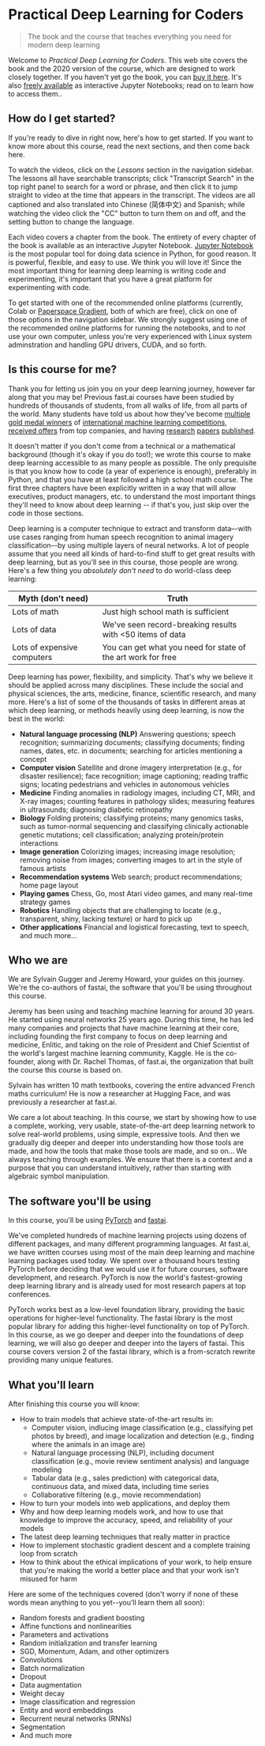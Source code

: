 # Practical Deep Learning for Coders
> The book and the course that teaches everything you need for modern deep learning


Welcome to *Practical Deep Learning for Coders*. This web site covers the book and the 2020 version of the course, which are designed to work closely together. If you haven't yet go the book, you can [buy it here](https://www.amazon.com/Deep-Learning-Coders-fastai-PyTorch/dp/1492045527). It's also [freely available](https://github.com/fastai/fastbook) as interactive Jupyter Notebooks; read on to learn how to access them..

## How do I get started?

If you're ready to dive in right now, here's how to get started. If you want to know more about this course, read the next sections, and then come back here.

To watch the videos, click on the *Lessons* section in the navigation sidebar. The lessons all have searchable transcripts; click "Transcript Search" in the top right panel to search for a word or phrase, and then click it to jump straight to video at the time that appears in the transcript. The videos are all captioned and also translated into Chinese (简体中文) and Spanish; while watching the video click the "CC" button to turn them on and off, and the setting button to change the language.

Each video covers a chapter from the book. The entirety of every chapter of the book is available as an interactive Jupyter Notebook. [Jupyter Notebook](https://jupyter.org/) is the most popular tool for doing data science in Python, for good reason. It is powerful, flexible, and easy to use. We think you will love it! Since the most important thing for learning deep learning is writing code and experimenting, it's important that you have a great platform for experimenting with code.

To get started with one of the recommended online platforms (currently, Colab or [Paperspace Gradient](https://gradient.paperspace.com), both of which are free), click on one of those options in the navigation sidebar. We strongly suggest using one of the recommended online platforms for running the notebooks, and to *not* use your own computer, unless you're very experienced with Linux system adminstration and handling GPU drivers, CUDA, and so forth.

## Is this course for me?

Thank you for letting us join you on your deep learning journey, however far along that you may be! Previous fast.ai courses have been studied by hundreds of thousands of students, from all walks of life, from all parts of the world. Many students have told us about how they've become [multiple gold medal winners](https://forums.fast.ai/t/my-first-gold-medal/54237) of [international machine learning competitions](https://towardsdatascience.com/my-3-year-journey-from-zero-python-to-deep-learning-competition-master-6605c188eec7), [received offers](https://forums.fast.ai/t/how-has-your-journey-been-so-far-learners/6480/2) from top companies, and having [research](https://ui.adsabs.harvard.edu/abs/2020EGUGA..2221465A/abstract) [papers](http://www.ieomsociety.org/ieom2020/papers/37.pdf) [published](https://pubs.rsna.org/doi/abs/10.1148/ryai.2019190113?journalCode=ai).

It doesn't matter if you don't come from a technical or a mathematical background (though it's okay if you do too!); we wrote this course to make deep learning accessible to as many people as possible. The only prequisite is that you know how to code (a year of experience is enough), preferably in Python, and that you have at least followed a high school math course. The first three chapters have been explicitly written in a way that will allow executives, product managers, etc. to understand the most important things they'll need to know about deep learning -- if that's you, just skip over the code in those sections.

Deep learning is a computer technique to extract and transform data–-with use cases ranging from human speech recognition to animal imagery classification–-by using multiple layers of neural networks. A lot of people assume that you need all kinds of hard-to-find stuff to get great results with deep learning, but as you'll see in this course, those people are wrong. Here's a few thing you *absolutely don't need* to do world-class deep learning:

| Myth (don't need) | Truth
|---|---|
| Lots of math | Just high school math is sufficient
| Lots of data | We've seen record-breaking results with <50 items of data
| Lots of expensive computers | You can get what you need for state of the art work for free

Deep learning has power, flexibility, and simplicity. That's why we believe it should be applied across many disciplines. These include the social and physical sciences, the arts, medicine, finance, scientific research, and many more. Here's a list of some of the thousands of tasks in different areas at which deep learning, or methods heavily using deep learning, is now the best in the world:

- **Natural language processing (NLP)** Answering questions; speech recognition; summarizing documents; classifying documents; finding names, dates, etc. in documents; searching for articles mentioning a concept
- **Computer vision** Satellite and drone imagery interpretation (e.g., for disaster resilience); face recognition; image captioning; reading traffic signs; locating pedestrians and vehicles in autonomous vehicles
- **Medicine** Finding anomalies in radiology images, including CT, MRI, and X-ray images; counting features in pathology slides; measuring features in ultrasounds; diagnosing diabetic retinopathy
- **Biology** Folding proteins; classifying proteins; many genomics tasks, such as tumor-normal sequencing and classifying clinically actionable genetic mutations; cell classification; analyzing protein/protein interactions
- **Image generation** Colorizing images; increasing image resolution; removing noise from images; converting images to art in the style of famous artists
- **Recommendation systems** Web search; product recommendations; home page layout
- **Playing games** Chess, Go, most Atari video games, and many real-time strategy games
- **Robotics** Handling objects that are challenging to locate (e.g., transparent, shiny, lacking texture) or hard to pick up
- **Other applications** Financial and logistical forecasting, text to speech, and much more...

## Who we are

We are Sylvain Gugger and Jeremy Howard, your guides on this journey. We're the co-authors of fastai, the software that you'll be using throughout this course.

Jeremy has been using and teaching machine learning for around 30 years. He started using neural networks 25 years ago. During this time, he has led many companies and projects that have machine learning at their core, including founding the first company to focus on deep learning and medicine, Enlitic, and taking on the role of President and Chief Scientist of the world's largest machine learning community, Kaggle. He is the co-founder, along with Dr. Rachel Thomas, of fast.ai, the organization that built the course this course is based on.

Sylvain has written 10 math textbooks, covering the entire advanced French maths curriculum! He is now a researcher at Hugging Face, and was previously a researcher at fast.ai.

We care a lot about teaching. In this course, we start by showing how to use a complete, working, very usable, state-of-the-art deep learning network to solve real-world problems, using simple, expressive tools. And then we gradually dig deeper and deeper into understanding how those tools are made, and how the tools that make those tools are made, and so on… We always teaching through examples. We ensure that there is a context and a purpose that you can understand intuitively, rather than starting with algebraic symbol manipulation.

## The software you'll be using

In this course, you'll be using [PyTorch](https://pytorch.org/) and [fastai](https://docs.fast.ai).

We've completed hundreds of machine learning projects using dozens of different packages, and many different programming languages. At fast.ai, we have written courses using most of the main deep learning and machine learning packages used today. We spent over a thousand hours testing PyTorch before deciding that we would use it for future courses, software development, and research. PyTorch is now the world's fastest-growing deep learning library and is already used for most research papers at top conferences.

PyTorch works best as a low-level foundation library, providing the basic operations for higher-level functionality. The fastai library is the most popular library for adding this higher-level functionality on top of PyTorch. In this course, as we go deeper and deeper into the foundations of deep learning, we will also go deeper and deeper into the layers of fastai. This course covers version 2 of the fastai library, which is a from-scratch rewrite providing many unique features.

## What you'll learn

After finishing this course you will know:

- How to train models that achieve state-of-the-art results in:
  - Computer vision, indlucing image classification (e.g., classifying pet photos by breed), and image localization and detection (e.g., finding where the animals in an image are)
  - Natural language processing (NLP), including document classification (e.g., movie review sentiment analysis) and language modeling
  - Tabular data (e.g., sales prediction) with categorical data, continuous data, and mixed data, including time series
  - Collaborative filtering (e.g., movie recommendation)
- How to turn your models into web applications, and deploy them
- Why and how deep learning models work, and how to use that knowledge to improve the accuracy, speed, and reliability of your models
- The latest deep learning techniques that really matter in practice
- How to implement stochastic gradient descent and a complete training loop from scratch
- How to think about the ethical implications of your work, to help ensure that you're making the world a better place and that your work isn't misused for harm

Here are some of the techniques covered (don't worry if none of these words mean anything to you yet--you'll learn them all soon): 

- Random forests and gradient boosting
- Affine functions and nonlinearities
- Parameters and activations
- Random initialization and transfer learning
- SGD, Momentum, Adam, and other optimizers
- Convolutions
- Batch normalization
- Dropout
- Data augmentation
- Weight decay
- Image classification and regression
- Entity and word embeddings
- Recurrent neural networks (RNNs)
- Segmentation
- And much more
